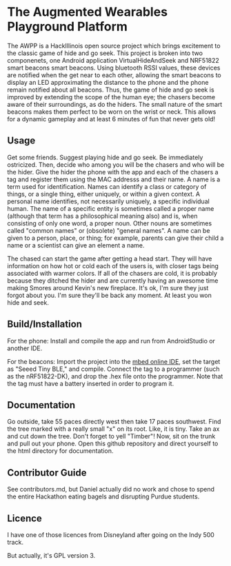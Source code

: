 # The Augmented Wearables Playground Platform

The AWPP is a HackIllinois open source project which brings excitement to the classic game of hide and go seek. This project is broken into two componenets, one Android application VirtualHideAndSeek and NRF51822 smart beacons  smart beacons. Using bluetooth RSSI values, these devices are notified when the get near to each other, allowing the smart beacons to display an LED approximating the distance to the phone and the phone remain notified about all beacons. Thus, the game of hide and go seek is improved by extending the scope of the human eye; the chasers become aware of their surroundings, as do the hiders. The small nature of the smart beacons makes them perfect to be worn on the wrist or neck. This allows for a dynamic gameplay and at least 6 minutes of fun that never gets old!

## Usage
Get some friends. Suggest playing hide and go seek. Be immediately ostricized. Then, decide who among you will be the chasers and who will be the hider. Give the hider the phone with the app and each of the chasers a tag and register them using the MAC addresss and their name. A name is a term used for identification. Names can identify a class or category of things, or a single thing, either uniquely, or within a given context. A personal name identifies, not necessarily uniquely, a specific individual human. The name of a specific entity is sometimes called a proper name (although that term has a philosophical meaning also) and is, when consisting of only one word, a proper noun. Other nouns are sometimes called "common names" or (obsolete) "general names". A name can be given to a person, place, or thing; for example, parents can give their child a name or a scientist can give an element a name. 

The chased can start the game after getting a head start. They will have information on how hot or cold each of the users is, with closer tags being associated with warmer colors. If all of the chasers are cold, it is probably because they ditched the hider and are currently having an awesome time making Smores around Kevin's new fireplace. It's ok, I'm sure they just forgot about you. I'm sure they'll be back any moment. At least you won hide and seek.

## Build/Installation 
For the phone:
  Install and compile the app and run from AndroidStudio or another IDE.
  
For the beacons:
  Import the project into the [mbed online IDE](https://developer.mbed.org),
  set the target as "Seeed Tiny BLE," and compile.
  Connect the tag to a programmer (such as the nRF51822-DK),
  and drop the .hex file onto the programmer.
  Note that the tag must have a battery inserted in order to program it.
 
 ## Documentation
 
 Go outside, take 55 paces directly west then take 17 paces southwest. Find the tree marked with a really small "x" on its root. Like, it is tiny. Take an ax and cut down the tree. Don't forget to yell "Timber"! Now, sit on the trunk and pull out your phone. Open this github repository and direct yourself to the html directory for documentation.
 
 ## Contributor Guide
 
 See contributors.md, but Daniel actually did no work and chose to spend the entire Hackathon eating bagels and disrupting Purdue students.
 
 ## Licence
 
 I have one of those licences from Disneyland after going on the Indy 500 track.

 But actually, it's GPL version 3.
